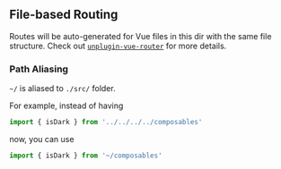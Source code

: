 ## File-based Routing

Routes will be auto-generated for Vue files in this dir with the same file structure.
Check out [`unplugin-vue-router`](https://github.com/posva/unplugin-vue-router) for more details.

### Path Aliasing

`~/` is aliased to `./src/` folder.

For example, instead of having

```ts
import { isDark } from '../../../../composables'
```

now, you can use

```ts
import { isDark } from '~/composables'
```
